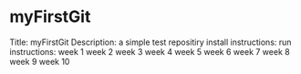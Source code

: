 # myFirstGit
Title: myFirstGit
Description: a simple test repositiry
install instructions:
run instructions:
week 1
week 2
week 3
week 4
week 5
week 6
week 7
week 8
week 9
week 10
